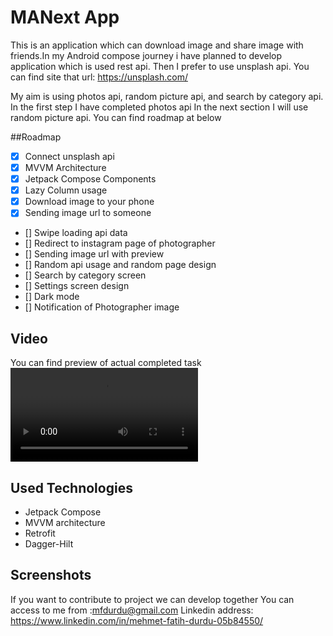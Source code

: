 # MANext App

This is an application which can download image and share image with friends.In my Android compose 
journey i have planned to develop application which is used rest api. Then I  prefer to use unsplash api. You can find site that url: https://unsplash.com/

My aim is using photos api, random picture api, and search by category api. In the first step I have completed photos api
In the next section I will use random picture api. You can find roadmap at below


##Roadmap
- [X] Connect unsplash api
- [X] MVVM Architecture
- [X] Jetpack Compose Components
- [X] Lazy Column usage
- [X] Download image to your phone
- [X] Sending image url to someone
- [] Swipe loading api data
- [] Redirect to instagram page of photographer 
- [] Sending image url with preview
- [] Random api usage and random page design
- [] Search by category screen
- [] Settings screen design
- [] Dark mode
- [] Notification of Photographer image

## Video
You can find preview of actual completed task
<video src="/readme-files/preview.mp4" controls="controls" style="max-width: 500px;">
</video>


## Used Technologies
- Jetpack Compose
- MVVM architecture
- Retrofit
- Dagger-Hilt

## Screenshots
If you want to contribute to project we can develop together
You can access to me from :mfdurdu@gmail.com
Linkedin address: https://www.linkedin.com/in/mehmet-fatih-durdu-05b84550/



